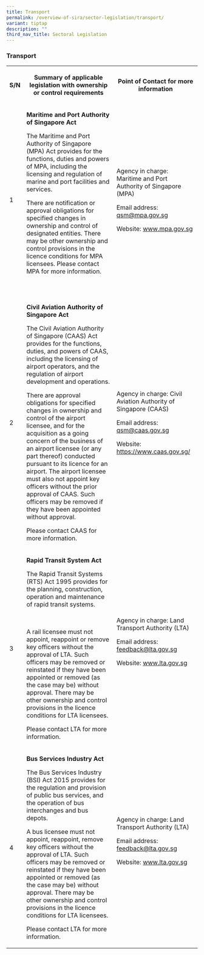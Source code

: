 ```yaml
---
title: Transport
permalink: /overview-of-sira/sector-legislation/transport/
variant: tiptap
description: ""
third_nav_title: Sectoral Legislation
---
```

<h3><strong>Transport</strong></h3><table><tbody><tr><th rowspan="1" colspan="1"><p>S/N</p></th><th rowspan="1" colspan="1"><p>Summary of applicable legislation with ownership or control requirements</p></th><th rowspan="1" colspan="1"><p>Point of Contact for more information</p></th></tr><tr><td rowspan="1" colspan="1"><p>1</p></td><td rowspan="1" colspan="1"><p><strong>Maritime and Port Authority of Singapore Act</strong>&nbsp;</p><p></p><p>The Maritime and Port Authority of Singapore (MPA) Act provides for the functions, duties and powers of MPA, including the licensing and regulation of marine and port facilities and services.</p><p></p><p>There are notification or approval obligations for specified changes in ownership and control of designated entities. There may be other ownership and control provisions in the licence conditions for MPA licensees. Please contact MPA for more information.</p><p>&nbsp;</p></td><td rowspan="1" colspan="1"><p>Agency in charge: Maritime and Port Authority of Singapore (MPA)</p><p>Email address: <a href="mailto:qsm@mpa.gov.sg" rel="noopener noreferrer nofollow" target="_blank">qsm@mpa.gov.sg</a></p><p>Website: <a href="http://www.mpa.gov.sg/" rel="noopener noreferrer nofollow" target="_blank">www.mpa.gov.sg</a></p></td></tr><tr><td rowspan="1" colspan="1"><p>2</p></td><td rowspan="1" colspan="1"><p><strong>Civil Aviation Authority of Singapore Act</strong></p><p></p><p>The Civil Aviation Authority of Singapore (CAAS) Act provides for the functions, duties, and powers of CAAS, including the licensing of airport operators, and the regulation of airport development and operations.</p><p></p><p>There are approval obligations for specified changes in ownership and control of the airport licensee, and for the acquisition as a going concern of the business of an airport licensee (or any part thereof) conducted pursuant to its licence for an airport. The airport licensee must also not appoint key officers without the prior approval of CAAS. Such officers may be removed if they have been appointed without approval.</p><p></p><p>Please contact CAAS for more information.</p></td><td rowspan="1" colspan="1"><p>Agency in charge: Civil Aviation Authority of Singapore (CAAS)</p><p>Email address: <a href="mailto:qsm@caas.gov.sg" rel="noopener noreferrer nofollow" target="_blank">qsm@caas.gov.sg</a></p><p>Website: <a href="https://www.caas.gov.sg/" rel="noopener noreferrer nofollow" target="_blank">https://www.caas.gov.sg/</a></p></td></tr><tr><td rowspan="1" colspan="1"><p>3</p></td><td rowspan="1" colspan="1"><p><strong>Rapid Transit System Act</strong></p><p></p><p>The Rapid Transit Systems (RTS) Act 1995 provides for the planning, construction, operation and maintenance of rapid transit systems.</p><p><em>&nbsp;</em></p><p>A rail licensee must not appoint, reappoint or remove key officers without the approval of LTA. Such officers may be removed or reinstated if they have been appointed or removed (as the case may be) without approval. There may be other ownership and control provisions in the licence conditions for LTA licensees.</p><p></p><p>Please contact LTA for more information.</p></td><td rowspan="1" colspan="1"><p>Agency in charge: Land Transport Authority (LTA)</p><p>Email address: <a href="mailto:feedback@lta.gov.sg" rel="noopener noreferrer nofollow" target="_blank">feedback@lta.gov.sg</a></p><p>Website: <a href="http://www.lta.gov.sg/" rel="noopener noreferrer nofollow" target="_blank">www.lta.gov.sg</a></p><p>&nbsp;</p></td></tr><tr><td rowspan="1" colspan="1"><p>4</p></td><td rowspan="1" colspan="1"><p><strong>Bus Services Industry Act</strong></p><p></p><p>The Bus Services Industry (BSI) Act 2015 provides for the regulation and provision of public bus services, and the operation of bus interchanges and bus depots.</p><p></p><p>A bus licensee must not appoint, reappoint, remove key officers without the approval of LTA. Such officers may be removed or reinstated if they have been appointed or removed (as the case may be) without approval. There may be other ownership and control provisions in the licence conditions for LTA licensees.</p><p></p><p>Please contact LTA for more information.</p></td><td rowspan="1" colspan="1"><p>Agency in charge: Land Transport Authority (LTA)</p><p>Email address: <a href="mailto:feedback@lta.gov.sg" rel="noopener noreferrer nofollow" target="_blank">feedback@lta.gov.sg</a></p><p>Website: <a href="http://www.lta.gov.sg/" rel="noopener noreferrer nofollow" target="_blank">www.lta.gov.sg</a></p><p>&nbsp;</p></td></tr></tbody></table><p></p>